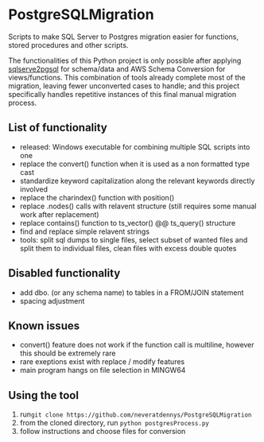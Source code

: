 # PostgreSQLMigration
Scripts to make SQL Server to Postgres migration easier for functions, stored procedures and other scripts.

The functionalities of this Python project is only possible after applying [sqlserve2pgsql](https://github.com/dalibo/sqlserver2pgsql) for schema/data and AWS Schema Conversion for views/functions. This combination of tools already complete most of the migration, leaving fewer unconverted cases to handle; and this project specifically handles repetitive instances of this final manual migration process.

## List of functionality
- released: Windows executable for combining multiple SQL scripts into one
- replace the convert() function when it is used as a non formatted type cast
- standardize keyword capitalization along the relevant keywords directly involved
- replace the charindex() function with position()
- replace .nodes() calls with relavent structure (still requires some manual work after replacement)
- replace contains() function to ts_vector() @@ ts_query() structure
- find and replace simple relavent strings
- tools: split sql dumps to single files, 
  select subset of wanted files and split them to individual files, 
  clean files with excess double quotes

## Disabled functionality
- add dbo. (or any schema name) to tables in a FROM/JOIN statement
- spacing adjustment

## Known issues
- convert() feature does not work if the function call is multiline, however this should be extremely rare
- rare exeptions exist with replace / modify features
- main program hangs on file selection in MINGW64

## Using the tool
1. run`git clone https://github.com/neveratdennys/PostgreSQLMigration`
2. from the cloned directory, run `python postgresProcess.py`
3. follow instructions and choose files for conversion

